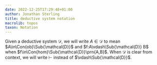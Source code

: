 ```yaml
---
date: 2022-12-25T17:29:48+01:00
author: Jonathan Sterling
title: deductive system notation
macrolib: topos
taxon: Notation
---
```


Given a deductive system $\mathcal{D}$, we will write $A\in\mathcal{D}$ to
mean $A\in\Con{ob}\Sub{\mathcal{D}}$ and $f:A\vdash\Sub{\mathcal{D}} B$ when
$f\in\Con{hom}\Sub{\mathcal{D}}\prn{A,B}$. When $\mathcal{D}$ is clear from
context, we will write $\vdash$ instead of $\vdash\Sub{\mathcal{D}}$.
